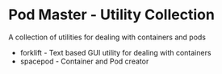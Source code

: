 # Pod Master - Utility Collection
A collection of utilities for dealing with containers and pods

- forklift - Text based GUI utility for dealing with containers
- spacepod - Container and Pod creator

